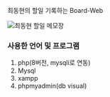 최동현의 할일 기록하는 Board-Web

![최동현 할일 메모장](https://user-images.githubusercontent.com/89922415/220163506-b024793a-3010-4ebb-bf89-3aee9b4db5f0.JPG)

### 사용한 언어 및 프로그램
1. php(8버전, mysqli로 연동)
2. Mysql
3. xampp
4. phpmyadmin(db visual)
